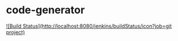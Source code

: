 # code-generator
[![Build Status](http://localhost:8080/jenkins/buildStatus/icon?job=git project)](http://localhost:8080/jenkins/job/git%20project/)
